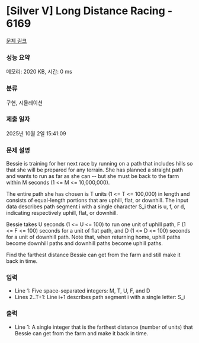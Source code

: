 # [Silver V] Long Distance Racing - 6169 

[문제 링크](https://www.acmicpc.net/problem/6169) 

### 성능 요약

메모리: 2020 KB, 시간: 0 ms

### 분류

구현, 시뮬레이션

### 제출 일자

2025년 10월 2일 15:41:09

### 문제 설명

<p>Bessie is training for her next race by running on a path that includes hills so that she will be prepared for any terrain. She has planned a straight path and wants to run as far as she can -- but she must be back to the farm within M seconds (1 <= M <= 10,000,000).</p>

<p>The entire path she has chosen is T units (1 <= T <= 100,000) in length and consists of equal-length portions that are uphill, flat, or downhill. The input data describes path segment i with a single character S_i that is u, f, or d, indicating respectively uphill, flat, or downhill.</p>

<p>Bessie takes U seconds (1 <= U <= 100) to run one unit of uphill path, F (1 <= F <= 100) seconds for a unit of flat path, and D (1 <= D <= 100) seconds for a unit of downhill path.  Note that, when returning home, uphill paths become downhill paths and downhill paths become uphill paths.</p>

<p>Find the farthest distance Bessie can get from the farm and still make it back in time.</p>

### 입력 

 <ul>
	<li>Line 1: Five space-separated integers: M, T, U, F, and D</li>
	<li>Lines 2..T+1: Line i+1 describes path segment i with a single letter: S_i</li>
</ul>

<p> </p>

### 출력 

 <ul>
	<li>Line 1: A single integer that is the farthest distance (number of units) that Bessie can get from the farm and make it back in time.</li>
</ul>

<p> </p>

